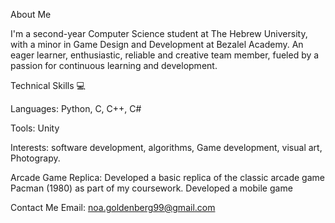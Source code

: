 About Me

I'm a second-year Computer Science student at The Hebrew University, with a minor in Game Design and Development at Bezalel Academy. An eager learner, enthusiastic, reliable and creative team member, fueled by a passion for continuous learning and development.

Technical Skills 💻

Languages: Python, C, C++, C#

Tools: Unity

Interests: software development, algorithms, Game development, visual art, Photograpy.

Arcade Game Replica: Developed a basic replica of the classic arcade game Pacman (1980) as part of my coursework.
Developed a mobile game

Contact Me Email: noa.goldenberg99@gmail.com
